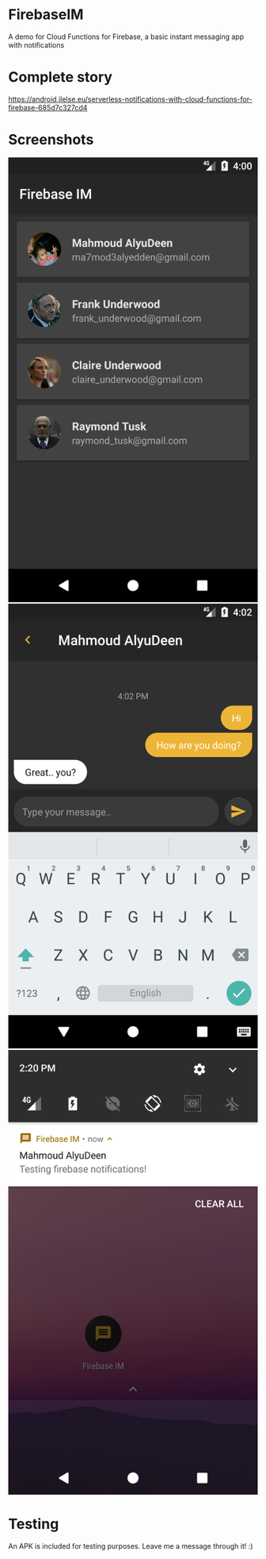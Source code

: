 # FirebaseIM
A demo for Cloud Functions for Firebase, a basic instant messaging app with notifications
# Complete story
https://android.jlelse.eu/serverless-notifications-with-cloud-functions-for-firebase-685d7c327cd4
# Screenshots
![](./screenshots/users.png)
![](./screenshots/thread.png)
![](./screenshots/notification.png)
# Testing
An APK is included for testing purposes.
Leave me a message through it! :)
